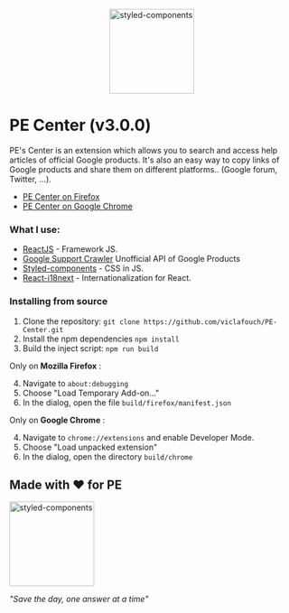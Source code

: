 <br />
<div align="center">
  <a href="https://www.styled-components.com">
    <img alt="styled-components" src="https://www.gstatic.com/alkali/apps/bento/images/characters.png" height="150px" />
  </a>
</div>

# PE Center (v3.0.0)

PE's Center is an extension which allows you to search and access help articles of official Google products. It's also an easy way to copy links of Google products and share them on different platforms.. (Google forum, Twitter, ...).

- [PE Center on Firefox](https://chrome.google.com/webstore/detail/tcs-center/hanknpkmjbfhcalmipokkfplndkohgdm?authuser=1)
- [PE Center on Google Chrome](https://chrome.google.com/webstore/detail/tcs-center/hanknpkmjbfhcalmipokkfplndkohgdm?authuser=1)

### What I use:

- [ReactJS](https://github.com/facebook/react) - Framework JS.
- [Google Support Crawler](https://github.com/viclafouch/google-support-crawler) Unofficial API of Google Products
- [Styled-components](https://github.com/styled-components/styled-components) - CSS in JS.
- [React-i18next](https://github.com/i18next/react-i18next) - Internationalization for React.

### Installing from source

1. Clone the repository: `git clone https://github.com/viclafouch/PE-Center.git`
2. Install the npm dependencies `npm install`
3. Build the inject script: `npm run build`

Only on **Mozilla Firefox** : 

4. Navigate to `about:debugging`
5. Choose "Load Temporary Add-on..."
6. In the dialog, open the file `build/firefox/manifest.json`

Only on **Google Chrome** : 

4. Navigate to `chrome://extensions` and enable Developer Mode.
5. Choose "Load unpacked extension"
6. In the dialog, open the directory `build/chrome`

## Made with ❤️ for PE

<img alt="styled-components" src="https://gstatic.com/alkali/apps/bento/images/product_experts_logo_text_v2.png" width="150px" />

_"Save the day, one answer at a time"_
